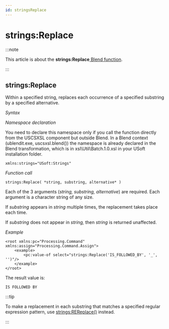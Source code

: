 ```yaml
---
id: stringsReplace
---
```


# strings:Replace




:::note

This article is about the **strings:Replace**[ Blend function](/docs/Repositories/Blend_functions).

:::

## **strings:Replace**

Within a specified string, replaces each occurrence of a specified substring by a specified alternative.

*Syntax*

*Namespace declaration*

You need to declare this namespace only if you call the function directly from the USCSXSL component but outside Blend. In a Blend context (ublendit.exe, uscsxsl.blend()) the namespace is already declared in the Blend transformation, which is in xsl\\Util\\Batch.1.0.xsl in your USoft installation folder.

```
xmlns:strings="USoft:Strings"
```

*Function call*

```
strings:Replace( *string, substring, alternative* )
```

Each of the 3 arguments (*string, substring, alternative*) are required. Each argument is a character string of any size.

If *substring* appears in *string* multiple times, the replacement takes place each time.

If *substring* does not appear in *string,* then *string* is returned unaffected.

*Example*

```language-xml
<root xmlns:pc="Processing.Command" xmlns:assign="Processing.Command.Assign">
	<example>
		<pc:value-of select="strings:Replace('IS_FOLLOWED_BY', '_', '')"/>
	</example>
</root>
```

The result value is:

```
IS FOLLOWED BY
```


:::tip

To make a replacement in each substring that matches a specified regular expression pattern, use [strings:REReplace()](/docs/Repositories/Blend_functions/stringsREReplace.md) instead.

:::

